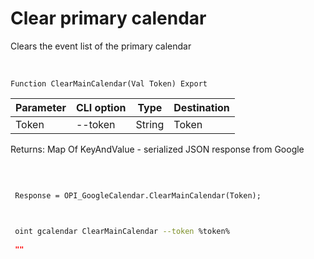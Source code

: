 ﻿---
sidebar_position: 4
---

# Clear primary calendar
 Clears the event list of the primary calendar


<br/>


`Function ClearMainCalendar(Val Token) Export`

 | Parameter | CLI option | Type | Destination |
 |-|-|-|-|
 | Token | --token | String | Token |

 
 Returns: Map Of KeyAndValue - serialized JSON response from Google

<br/>




```bsl title="Code example"
 
 Response = OPI_GoogleCalendar.ClearMainCalendar(Token);
 
```
	


```sh title="CLI command example"
 
 oint gcalendar ClearMainCalendar --token %token%

```

```json title="Result"
 ""
```

